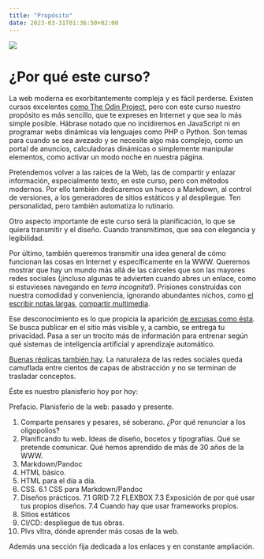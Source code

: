 ```yaml
---
title: "Propósito"
date: 2023-03-31T01:36:50+02:00
---
```


![](sharewww.png)

# ¿Por qué este curso?

La web moderna es exorbitantemente compleja y es fácil perderse. Existen cursos excelentes [como The Odin Project](https://www.theodinproject.com/paths), pero con este curso nuestro propósito es más sencillo, que te expreses en Internet y que sea lo más simple posible. Hábrase notado que no incidiremos en JavaScript ni en programar webs dinámicas vía lenguajes como PHP o Python. Son temas para cuando se sea avezado y se necesite algo más complejo, como un portal de anuncios, calculadoras dinámicas o simplemente manipular elementos, como activar un modo noche en nuestra página.

Pretendemos volver a las raíces de la Web, las de compartir y enlazar información, especialmente texto, en este curso, pero con métodos modernos. Por ello también dedicaremos un hueco a Markdown, al control de versiones, a los generadores de sitios estáticos y al despliegue. Ten personalidad, pero también automatiza lo rutinario.

Otro aspecto importante de este curso será la planificación, lo que se quiera transmitir y el diseño. Cuando transmitimos, que sea con elegancia y legibilidad.

Por último, también queremos transmitir una idea general de cómo funcionan las cosas en Internet y específicamente en la WWW. Queremos mostrar que hay un mundo más allá de las cárceles que son las mayores redes sociales (¡incluso algunas te advierten cuando abres un enlace, como si estuvieses navegando en _terra incognita_!). Prisiones construidas con nuestra comodidad y conveniencia, ignorando abundantes nichos, como [el escribir notas largas](https://rentry.co), [compartir multimedia](https://catbox.moe). 

Ese desconocimiento es lo que propicia la aparición [de excusas como ésta](https://twitter.com/Pauliwiss1/status/1634889032793755648). Se busca publicar en el sitio más visible y, a cambio, se entrega tu privacidad. Pasa a ser un trocito más de información para entrenar según qué sistemas de inteligencia artificial y aprendizaje automático.

[Buenas réplicas también hay](https://twitter.com/UnaPrendefuegos/status/1634937870900396032). La naturaleza de las redes sociales queda camuflada entre cientos de capas de abstracción y no se terminan de trasladar conceptos.

Éste es nuestro planisferio hoy por hoy:

Prefacio. Planisferio de la web: pasado y presente.
1. Comparte pensares y pesares, sé soberano. ¿Por qué renunciar a los oligopolios?
2. Planificando tu web. Ideas de diseño, bocetos y tipografías. Qué se pretende comunicar. Qué hemos aprendido de más de 30 años de la WWW.
3. Markdown/Pandoc
4. HTML básico.
5. HTML para el día a día.
6. CSS.
6.1 CSS para Markdown/Pandoc
7. Diseños prácticos.
7.1 GRID
7.2 FLEXBOX
7.3 Exposición de por qué usar tus propios diseños.
7.4 Cuando hay que usar frameworks propios.
8. Sitios estáticos
9. CI/CD: despliegue de tus obras.
10. Plvs vltra, dónde aprender más cosas de la web.

Además una sección fija dedicada a los enlaces y en constante ampliación.